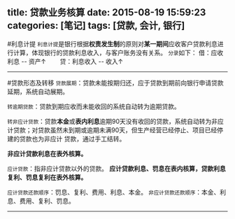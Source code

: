 title: 贷款业务核算
date: 2015-08-19 15:59:23
categories: [笔记]
tags: [贷款, 会计, 银行]
---
#利息计提
`利息计提`是银行根据**权责发生制**的原则对**某一期间**应收客户贷款利息进行计算，体现银行的贷款利息收入，与客户账务没有关系。
`分录`如下：
借：应收利息    -- 资产↑
　　贷：利息收入     -- 收入↑

---

#贷款形态及转移
`贷款展期`：贷款未能按期归还，应于贷款到期前向银行申请贷款延期，系统自动展期。

`转逾期贷款`：贷款到期应收而未能收回的系统自动转为逾期贷款。

`转非应计贷款`：贷款**本金**或**表内利息**逾期90天没有收回的贷款，系统自动转为非应计贷款；对贷款虽然未到期或逾期未满90天，但生产经营已经停止、项目已经停建的贷款也为非应计 贷款，通过手工结转。

<!-- more -->

**非应计贷款利息在表外核算。**

`应计贷款`：指非应计贷款以外的贷款。
**应计贷款利息、罚息在表内核算，贷款利息复利、罚息复利在表外核算。**

`应计贷款还款顺序`：罚息、复利、费用、利息、本金。
`非应计贷款还款顺序`：本金、利息、费用、复利、罚息。

---